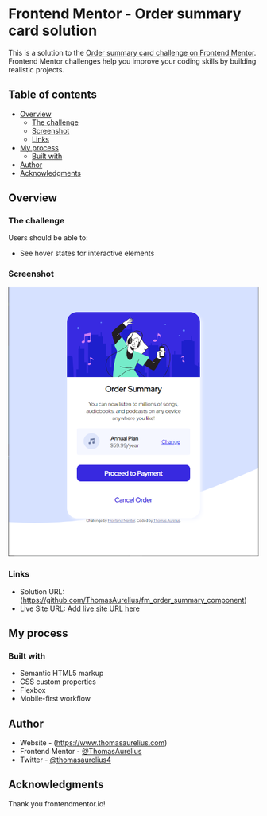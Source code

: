# Frontend Mentor - Order summary card solution

This is a solution to the [Order summary card challenge on Frontend Mentor](https://www.frontendmentor.io/challenges/order-summary-component-QlPmajDUj). Frontend Mentor challenges help you improve your coding skills by building realistic projects.

## Table of contents

-  [Overview](#overview)
   -  [The challenge](#the-challenge)
   -  [Screenshot](#screenshot)
   -  [Links](#links)
-  [My process](#my-process)
   -  [Built with](#built-with)
-  [Author](#author)
-  [Acknowledgments](#acknowledgments)

## Overview

### The challenge

Users should be able to:

-  See hover states for interactive elements

### Screenshot

![](./ss.png)

### Links

-  Solution URL: (https://github.com/ThomasAurelius/fm_order_summary_component)
-  Live Site URL: [Add live site URL here](https://thomasaurelius.github.io/fm_order_summary_component/)

## My process

### Built with

-  Semantic HTML5 markup
-  CSS custom properties
-  Flexbox
-  Mobile-first workflow

## Author

-  Website - (https://www.thomasaurelius.com)
-  Frontend Mentor - [@ThomasAurelius](https://www.frontendmentor.io/profile/ThomasAurelius)
-  Twitter - [@thomasaurelius4](https://www.twitter.com/thomasaurelius4)

## Acknowledgments

Thank you frontendmentor.io!

